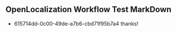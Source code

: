 ## OpenLocalization Workflow Test MarkDown
* 615714dd-0c00-49de-a7b6-cbd71f95b7a4 thanks!

<!--HONumber=Jul16_HO3-->


